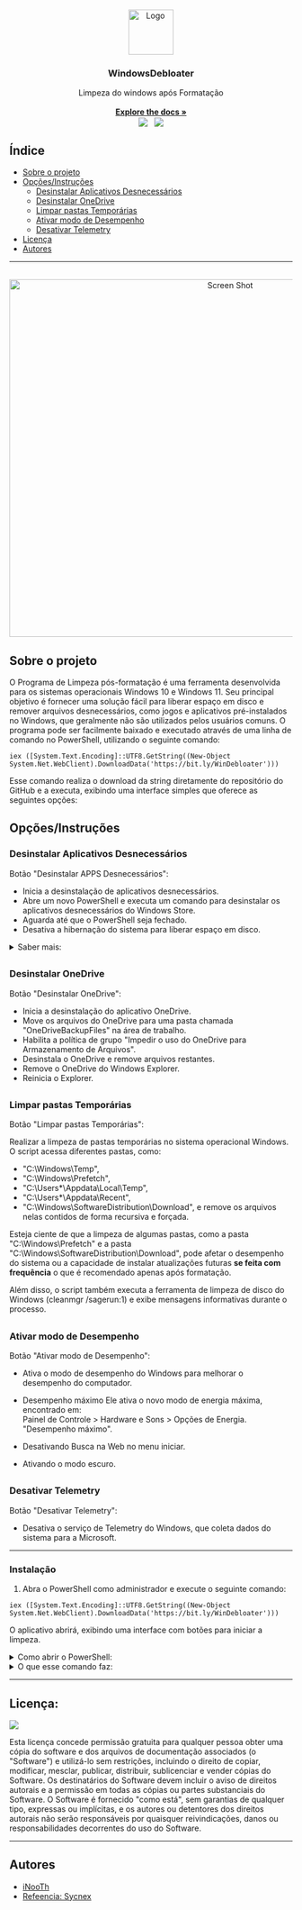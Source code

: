 <br/>
<p align="center">
  <img src="https://i.imgur.com/drarQVx.png" alt="Logo" width="80" height="80" style="max-width: 100%;pointer-events: none;user-select: none;">

  <h3 align="center">WindowsDebloater</h3>

  <p align="center">
    Limpeza do windows após Formatação
    <br/>
    <br/>
    <a href="https://github.com/carlositaloo/Formata-o-Windows/tree/main/WindowsDebloater"><strong>Explore the docs »</strong></a>
    <br/>
    <a href="https://microsoft.com/PowerShell" target="_blank"><img src="https://img.shields.io/badge/PowerShell-1f425f?logo=Powershell" target="_blank" align="center"></a>
    &nbsp;
    <a href="https://opensource.org/licenses/MIT" target="_blank"><img src="https://img.shields.io/badge/License-MIT-yellow.svg" target="_blank" align="center"></a>
</a>
</p>

## Índice

* [Sobre o projeto](#sobre-o-projeto)
* [Opções/Instruções](#opçõesinstruções)
  * [Desinstalar Aplicativos Desnecessários](#desinstalar-aplicativos-desnecessários)
  * [Desinstalar OneDrive](#desinstalar-onedrive)
  * [Limpar pastas Temporárias](#limpar-pastas-temporárias)
  * [Ativar modo de Desempenho](#ativar-modo-de-desempenho)
  * [Desativar Telemetry](#desativar-telemetry)
* [Licença](#licença)
* [Autores](#autores)

---
<div style="display: inline_block" align="center"><br>
  <a href="#">
    <img align="center" alt="Screen Shot" height="635" width="770" src="https://i.imgur.com/GFyTYoe.png">
  </a>
</div>

## Sobre o projeto

O Programa de Limpeza pós-formatação é uma ferramenta desenvolvida para os sistemas operacionais Windows 10 e Windows 11. Seu principal objetivo é fornecer uma solução fácil para liberar espaço em disco e remover arquivos desnecessários, como jogos e aplicativos pré-instalados no Windows, que geralmente não são utilizados pelos usuários comuns.
O programa pode ser facilmente baixado e executado através de uma linha de comando no PowerShell, utilizando o seguinte comando:
```
iex ([System.Text.Encoding]::UTF8.GetString((New-Object System.Net.WebClient).DownloadData('https://bit.ly/WinDebloater')))
```
Esse comando realiza o download da string diretamente do repositório do GitHub e a executa, exibindo uma interface simples que oferece as seguintes opções:

## Opções/Instruções

### Desinstalar Aplicativos Desnecessários

Botão "Desinstalar APPS Desnecessários":

- Inicia a desinstalação de aplicativos desnecessários.  
- Abre um novo PowerShell e executa um comando para desinstalar os aplicativos desnecessários do Windows Store.  
- Aguarda até que o PowerShell seja fechado.  
- Desativa a hibernação do sistema para liberar espaço em disco.  

<details>
<summary>Saber mais:</summary>
<br>
Essa opção permite remover todos os aplicativos pré-instalados que vêm com o Windows Store. Ela removerá qualquer aplicativo que NÃO esteja nesta lista:

- Microsoft.WindowsStore
- Microsoft.Windows.Photos
- Microsoft.WindowsCalculator
- Microsoft.ScreenSketch
- Microsoft.WindowsSoundRecorder
- Microsoft.DesktopAppInstaller
- Microsoft.WindowsCamera
- NVIDIACorp.NVIDIAControlPanel
- Microsoft.Paint
- Microsoft.MicrosoftEdge.Stable
- Microsoft.Notepad
- Microsoft.XboxIdentityProvider
- Microsoft.ZuneMusic
- MicrosoftCorporationII.QuickAssist
- WinRAR.ShellExtension
- Microsoft.WindowsTerminal


Você pode encontrar informações detalhadas sobre cada um desses aplicativos/comandos no próprio site da Microsoft:
https://learn.microsoft.com/pt-br/windows/application-management/apps-in-windows-10

**Aplicativos não contidos e você acha necessário para seu uso pessoal, você pode encontrá-los e baixá-los na Microsoft Store normalmente.**

Se o aplicativo não for encontrado na biblioteca da Microsoft Store ou se você acredita que um aplicativo é extremamente necessário para o funcionamento correto do Windows, você pode nos informar para que possamos corrigir esse problema.

O Windows 11 está passando por uma transição para tornar os aplicativos nativos do Windows disponíveis na Windows Store, o que significa que há uma probabilidade de que essa lista seja alterada em futuras atualizações do Windows. Devido a essa possibilidade, podem ocorrer bugs, no entanto, até o momento, essa ferramenta tem se mostrado indispensável após as formatações.
</details>

##
### Desinstalar OneDrive
Botão "Desinstalar OneDrive":

- Inicia a desinstalação do aplicativo OneDrive.
- Move os arquivos do OneDrive para uma pasta chamada "OneDriveBackupFiles" na área de trabalho.
- Habilita a política de grupo "Impedir o uso do OneDrive para Armazenamento de Arquivos".
- Desinstala o OneDrive e remove arquivos restantes.
- Remove o OneDrive do Windows Explorer.
- Reinicia o Explorer.

##
### Limpar pastas Temporárias
Botão "Limpar pastas Temporárias":

Realizar a limpeza de pastas temporárias no sistema operacional Windows. O script acessa diferentes pastas, como:
- "C:\Windows\Temp", 
- "C:\Windows\Prefetch",  
- "C:\Users*\Appdata\Local\Temp", 
- "C:\Users*\Appdata\Recent", 
- "C:\Windows\SoftwareDistribution\Download", 
e remove os arquivos nelas contidos de forma recursiva e forçada.

Esteja ciente de que a limpeza de algumas pastas, como a pasta "C:\Windows\Prefetch" e a pasta "C:\Windows\SoftwareDistribution\Download", pode afetar o desempenho do sistema ou a capacidade de instalar atualizações futuras **se feita com frequência** o que é recomendado apenas após formatação.

Além disso, o script também executa a ferramenta de limpeza de disco do Windows (cleanmgr /sagerun:1) e exibe mensagens informativas durante o processo.

##
### Ativar modo de Desempenho
Botão "Ativar modo de Desempenho":

- Ativa o modo de desempenho do Windows para melhorar o desempenho do computador.
- Desempenho máximo
Ele ativa o novo modo de energia máxima, encontrado em:   
Painel de Controle > Hardware e Sons > Opções de Energia.
"Desempenho máximo".

- Desativando Busca na Web no menu iniciar.

- Ativando o modo escuro.


##
### Desativar Telemetry
Botão "Desativar Telemetry":

- Desativa o serviço de Telemetry do Windows, que coleta dados do sistema para a Microsoft.

---
### Instalação

1. Abra o PowerShell como administrador e execute o seguinte comando:

```
iex ([System.Text.Encoding]::UTF8.GetString((New-Object System.Net.WebClient).DownloadData('https://bit.ly/WinDebloater')))
```
O aplicativo abrirá, exibindo uma interface com botões para iniciar a limpeza.

<details>
<summary>Como abrir o PowerShell:</summary>
Pressione a tecla Windows no teclado.  
Digite "PowerShell" na barra de pesquisa.  
Clique com o botão direito do mouse no resultado "Windows PowerShell" e escolha "Executar como administrador".  
Se necessário, clique em "Sim" para confirmar a execução como administrador.  
Uma vez que o PowerShell é aberto como administrador, você pode executar o comando desejado. Certifique-se de inserir corretamente o comando específico que deseja executar.  
</details>

<details>
<summary>O que esse comando faz:</summary>

1. **`iex`**: É um comando que executa o que está dentro dos parênteses como se fosse um código ou instrução.

2. **`[System.Text.Encoding]::UTF8.GetString`**: É um comando que converte um tipo de informação chamado "bytes" em uma forma legível para nós, chamada de string. Neste caso, está usando uma codificação chamada UTF-8 (Exibe caracteres e pontuação brasileiros).

3. **`New-Object System.Net.WebClient`**: Cria um objeto especial que permite baixar e enviar informações para a internet.  
  Nesse caso baixar o script.

4. **`.DownloadData('https://bit.ly/WinDebloater')`**: Baixa informações de um site específico, neste caso, o arquivo localizado em 'https://bit.ly/WinDebloater'.

Resumindo, esse comando baixa um arquivo da internet e o transforma em informações compreensíveis. Depois, executa essas informações como um conjunto de ações no seu computador. É importante ter cuidado ao executar comandos desconhecidos, pois eles podem afetar o funcionamento do seu computador. Certifique-se de entender a origem e o propósito do comando antes de executá-lo.

</details>

---
## Licença:
<a href="https://opensource.org/licenses/MIT" target="_blank"><img src="https://img.shields.io/badge/License-MIT-yellow.svg" target="_blank" align="center"></a>

Esta licença concede permissão gratuita para qualquer pessoa obter uma cópia do software e dos arquivos de documentação associados (o "Software") e utilizá-lo sem restrições, incluindo o direito de copiar, modificar, mesclar, publicar, distribuir, sublicenciar e vender cópias do Software. Os destinatários do Software devem incluir o aviso de direitos autorais e a permissão em todas as cópias ou partes substanciais do Software. O Software é fornecido "como está", sem garantias de qualquer tipo, expressas ou implícitas, e os autores ou detentores dos direitos autorais não serão responsáveis por quaisquer reivindicações, danos ou responsabilidades decorrentes do uso do Software.

---
## Autores

* [iNooTh](https://github.com/carlositaloo)
* [Refeencia: Sycnex](https://github.com/Sycnex/Windows10Debloater/)

